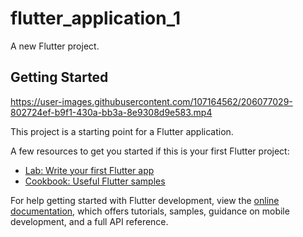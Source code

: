 # flutter_application_1

A new Flutter project.

## Getting Started

https://user-images.githubusercontent.com/107164562/206077029-802724ef-b9f1-430a-bb3a-8e9308d9e583.mp4



This project is a starting point for a Flutter application.

A few resources to get you started if this is your first Flutter project:

- [Lab: Write your first Flutter app](https://docs.flutter.dev/get-started/codelab)
- [Cookbook: Useful Flutter samples](https://docs.flutter.dev/cookbook)

For help getting started with Flutter development, view the
[online documentation](https://docs.flutter.dev/), which offers tutorials,
samples, guidance on mobile development, and a full API reference.
